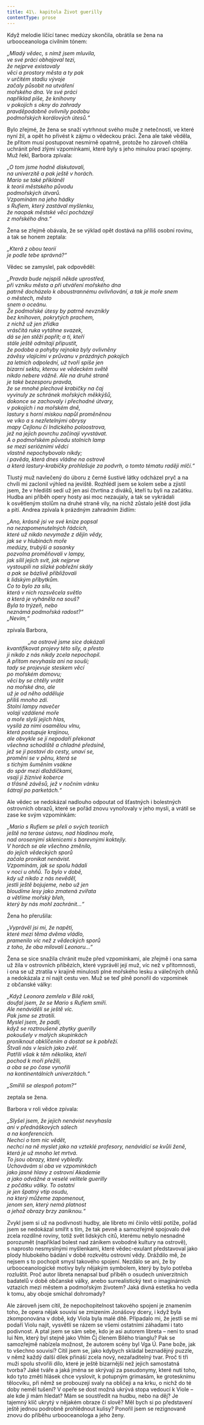 ```yaml
---
title: 41\. kapitola Život guerilly
contentType: prose
---
```


<section>

Když melodie líčící tanec medúzy skončila, obrátila se žena na urbooceanologa civilním tónem:

</section>

<section>

_„Mladý vědec, s nímž jsem mluvila,  
ve své práci obhajoval tezi,  
že nejprve existovaly  
věci a prostory města a ty pak  
v určitém stadiu vývoje  
začaly působit na utváření  
mořského dna. Ve své práci  
například píše, že knihovny  
v pokojích s okny do zahrady  
pravděpodobně ovlivnily podobu  
podmořských korálových útesů.“_

</section>

<section>

Bylo zřejmé, že žena se snaží vytrhnout svého muže z netečnosti, ve které nyní žil, a opět ho přivést k zájmu o vědeckou práci. Žena ale také věděla, že přitom musí postupovat nesmírně opatrně, protože ho zároveň chtěla uchránit před zlými vzpomínkami, které byly s jeho minulou prací spojeny. Muž řekl, Barbora zpívala:

</section>

<section>

_„O tom jsme hodně diskutovali,  
na univerzitě a pak ještě v horách.  
Mario se také přikláněl  
k teorii městského původu  
podmořských útvarů.  
Vzpomínám na jeho hádky  
s Rufiem, který zastával myšlenku,  
že naopak městské věci pocházejí  
z mořského dna.“_

</section>

<section>

Žena se zřejmě obávala, že se výklad opět dostává na příliš osobní rovinu, a tak se honem zeptala:

</section>

<section>

_„Která z obou teorií  
je podle tebe správná?“_

</section>

<section>

Vědec se zamyslel, pak odpověděl:

</section>

<section>

_„Pravda bude nejspíš někde uprostřed,  
při vzniku města a při utváření mořského dna  
patrně docházelo k oboustrannému ovlivňování, a tak je moře snem o městech, město  
snem o oceánu.  
Že podmořské útesy by patrně nevznikly  
bez knihoven, pokrytých prachem,  
z nichž už jen zřídka  
vrásčitá ruka vytáhne svazek,  
dá se jen stěží popřít; a ti, kteří  
stále ještě odmítají připustit,  
že podoba a pohyby rejnoka byly ovlivněny  
závěsy vlajícími v průvanu v prázdných pokojích  
za letních odpolední, už tvoří spíše jen  
bizarní sektu, kterou ve vědeckém světě  
nikdo nebere vážně. Ale na druhé straně  
je také bezesporu pravda,  
že se mnohé plechové krabičky na čaj  
vyvinuly ze schránek mořských měkkýšů,  
dokonce se zachovaly i přechodné útvary,  
v pokojích i na mořském dně,  
lastury s horní miskou napůl proměněnou  
ve víko a s nezřetelnými obrysy  
mapy Cejlonu či Indického poloostrova,  
jež na jejich povrchu začínají vyvstávat.  
A o podmořském původu stolních lamp  
se mezi seriózními vědci  
vlastně nepochybovalo nikdy;  
i pavěda, která dnes vládne na ostrově  
a která lastury-krabičky prohlašuje za podvrh, o tomto tématu raději mlčí.“_

</section>

<section>

Tlustý muž navlečený do úboru z černé šustivé látky odcházel pryč a na chvíli mi zaclonil výhled na jeviště. Rozhlédl jsem se kolem sebe a zjistil jsem, že v hledišti sedí už jen asi čtvrtina z diváků, kteří tu byli na začátku. Hudba ani příběh opery hosty asi moc nezaujaly, a tak se vykrádali k osvětleným stolům na druhé straně vily, na nichž zůstalo ještě dost jídla a pití. Andrea zpívala k prázdným zahradním židlím:

</section>

<section>

_„Ano, krásně jsi ve své knize popsal  
na nezapomenutelných řádcích,  
které už nikdo nevymaže z dějin vědy,  
jak se v hlubinách moře  
medúzy, trubýši a sasanky  
pozvolna proměňovali v lampy,  
jak sílil jejich svit, jak nejprve  
vystoupili na slizké pobřežní skály  
a pak se bázlivě přibližovali  
k lidským příbytkům.  
Co to bylo za sílu,  
která v nich rozsvěcela světlo  
a která je vyháněla na souš?  
Byla to trýzeň, nebo  
neznámá podmořská radost?“  
„Nevím,“_

</section>

<section>

zpívala Barbora,

</section>

<section>

              _„na ostrově jsme sice dokázali  
kvantifikovat projevy této síly, a přesto  
ji nikdo z nás nikdy zcela nepochopil.  
A přitom nevyhasla ani na souši;  
tady se projevuje steskem věcí  
po mořském domovu;  
věci by se chtěly vrátit  
na mořské dno, ale  
už je od něho odděluje  
příliš mnoho zdí.  
Stolní lampy navečer  
volají vzdálené moře  
a moře slyší jejich hlas,  
vysílá za nimi osamělou vlnu,  
která postupuje krajinou,  
ale obvykle se jí nepodaří překonat  
všechna schodiště a chladné předsíně,  
jež se jí postaví do cesty, unaví se,  
promění se v pěnu, která se  
s tichým šuměním vsákne  
do spár mezi dlaždičkami,  
vsají ji žíznivé koberce  
a třásně závěsů, jež v nočním vánku  
šátrají po parketách.“_

</section>

<section>

Ale vědec se nedokázal nadlouho odpoutat od šťastných i bolestných ostrovních obrazů, které se pořád znovu vynořovaly v jeho mysli, a vrátil se zase ke svým vzpomínkám:

</section>

<section>

_„Mario s Rufiem se přeli o svých teoriích  
ještě na terase ústavu, nad hladinou moře,  
nad orosenými sklenicemi s barevnými koktejly.  
V horách se ale všechno změnilo,  
do jejich vědeckých sporů  
začala pronikat nenávist.  
Vzpomínám, jak se spolu hádali  
v noci u ohňů. To bylo v době,  
kdy už nikdo z nás nevěděl,  
jestli ještě bojujeme, nebo už jen  
bloudíme lesy jako zmatená zvířata  
a větříme mořský břeh,  
který by nás mohl zachránit…“_

</section>

<section>

Žena ho přerušila:

</section>

<section>

_„Vyprávěl jsi mi, že napětí,  
které mezi těma dvěma vládlo,  
pramenilo víc než z vědeckých sporů  
z toho, že oba milovali Leonoru…“_

</section>

<section>

Žena se sice snažila chránit muže před vzpomínkami, ale zřejmě i ona sama už žila v ostrovních příbězích, které vyprávěl její muž, víc než v přítomnosti, i ona se už ztratila v krajině minulosti plné mořského lesku a válečných ohňů a nedokázala z ní najít cestu ven. Muž se teď plně ponořil do vzpomínek z občanské války:

</section>

<section>

_„Když Leonora zemřela v Bílé rokli,  
doufal jsem, že se Mario s Rufiem smíří.  
Ale nenáviděli se ještě víc.  
Pak jsme se ztratili.  
Myslel jsem, že padli,  
když se roztroušené zbytky guerilly  
pokoušely v malých skupinkách  
proniknout obklíčením a dostat se k pobřeží.  
Štvali nás v lesích jako zvěř.  
Patřili však k těm několika, kteří  
pochod k moři přežili,  
a oba se po čase vynořili  
na kontinentálních univerzitách.“_

</section>

<section>

_„Smířili se alespoň potom?“_

</section>

<section>

zeptala se žena.

Barbora v roli vědce zpívala:

</section>

<section>

_„Slyšel jsem, že jejich nenávist nevyhasla  
ani v přednáškových sálech  
a na konferencích.  
Nechci o tom nic vědět,  
nechci na ně myslet jako na vzteklé profesory, nenávidící se kvůli ženě,  
která je už mnoho let mrtvá.  
To jsou obrazy, které vybledly.  
Uchovávám si oba ve vzpomínkách  
jako jasné hlavy z ostrovní Akademie  
a jako odvážné a veselé velitele guerilly  
z počátku války. To ostatní  
je jen špatný vtip osudu,  
na který můžeme zapomenout,  
jenom sen, který nemá platnost  
a jehož obrazy brzy zaniknou.“_

</section>

<section>

Zvykl jsem si už na podivnosti hudby, ale libreto mi činilo větší potíže, pořád jsem se nedokázal smířit s tím, že tak pevně a samozřejmě spojovalo dvě zcela rozdílné roviny, totiž svět lidských citů, kterému nebylo nesnadné porozumět (například bolest nad zánikem svobodné kultury na ostrově), s naprosto nesmyslnými myšlenkami, které vědec-exulant představoval jako plody hlubokého bádání v době rozkvětu ostrovní vědy. Dráždilo mě, že nejsem s to pochopit smysl takového spojení. Nezdálo se ani, že by urbooceanologické motivy byly nějakým symbolem, který by bylo potřeba rozluštit. Proč autor libreta nenapsal buď příběh o osudech univerzitních badatelů v době občanské války, anebo surrealistický text o imaginárních vztazích mezi městem a podmořským životem? Jaká divná estetika ho vedla k tomu, aby oboje smíchal dohromady?

Ale zároveň jsem cítil, že nepochopitelnost takového spojení je znamením toho, že opera nějak souvisí se zmizením Jonášovy dcery, i když byla zkomponována v době, kdy Viola byla malé dítě. Připadalo mi, že jestli se mi podaří Violu najít, vysvětlí se rázem se všemi ostatními záhadami i tato podivnost. A ptal jsem se sám sebe, kdo je asi autorem libreta – není to snad Iui Nm, který byl stejně jako Vhlm Čj členem Bílého trianglu? Pak se samozřejmě nabízela možnost, že autorem scény byl Vga Ú. Pane bože, jak to všechno souvisí? Cítil jsem se, jako kdybych skládal beznadějný puzzle, v němž každý další dílek přináší zcela nový, nezařaditelný tvar. Proč ti tři muži spolu stvořili dílo, které je ještě bizarnější než jejich samostatná tvorba? Jaké tváře a jaká jména se skrývají za pseudonymy, které nutí toho, kdo tyto změti hlásek chce vyslovit, k potupným grimasám, ke grotesknímu tělocviku, při němž se probouzejí svaly na obličeji a na krku, o nichž do té doby neměl tušení? V opeře se dost možná ukrývá stopa vedoucí k Viole – ale kde ji mám hledat? Mám se soustředit na hudbu, nebo na děj? Je tajemný klíč ukrytý v nějakém obraze či slově? Měl bych si po představení ještě jednou podrobně prohlédnout kulisy? Ponořil jsem se rezignovaně znovu do příběhu urbooceanologa a jeho ženy.

</section>
